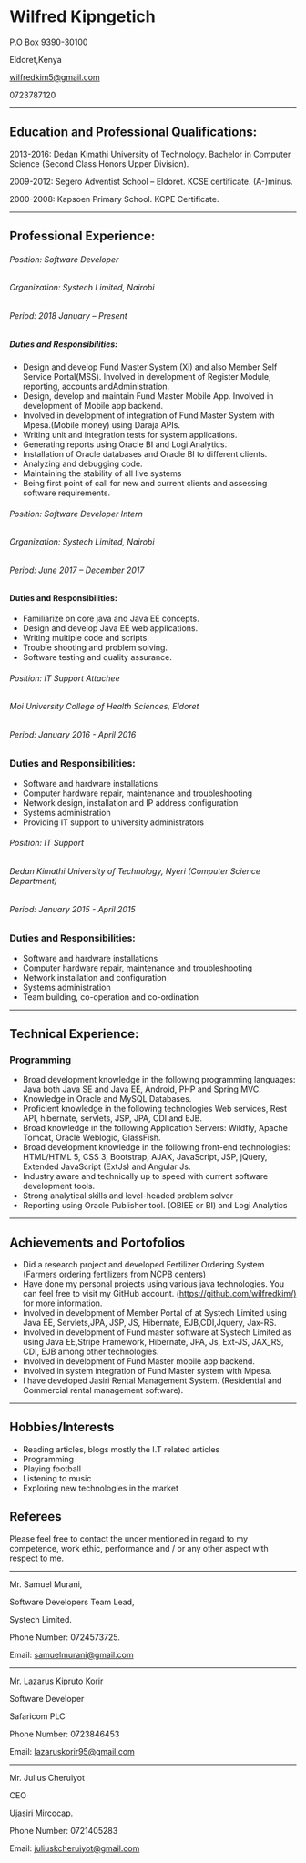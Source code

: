 # Wilfred Kipngetich

P.O Box 9390-30100 

Eldoret,Kenya

wilfredkim5@gmail.com

0723787120

---

## Education and Professional Qualifications: 

2013-2016:  Dedan  Kimathi University  of  Technology.  Bachelor  in  Computer  Science (Second 
Class Honors Upper Division).

2009-2012: Segero Adventist School – Eldoret. KCSE certificate. (A-)minus.

2000-2008: Kapsoen Primary School. KCPE Certificate.


---

## Professional Experience:

###### Position: Software Developer

###### Organization: Systech Limited, Nairobi 

###### Period: 2018 January – Present

##### Duties and Responsibilities:

- Design and develop Fund Master System (Xi) and also Member Self Service Portal(MSS). Involved in development of Register Module, reporting, accounts andAdministration.
- Design, develop and maintain Fund Master Mobile App. Involved in development of Mobile app backend.
- Involved in development of integration of Fund Master System with Mpesa.(Mobile money) using Daraja APIs.
- Writing unit and integration tests for system applications.
- Generating reports using Oracle BI and Logi Analytics.
- Installation of Oracle databases and Oracle BI to different clients.
- Analyzing and debugging code.
- Maintaining the stability of all live systems
- Being first point of call for new and current clients and assessing software requirements.

###### Position: Software Developer Intern

###### Organization: Systech Limited, Nairobi 

###### Period: June 2017 – December 2017

#### Duties and Responsibilities:

- Familiarize on core java and Java EE concepts.
- Design and develop Java EE web applications.
- Writing multiple code and scripts.
- Trouble shooting and problem solving.
- Software testing and quality assurance.

###### Position: IT Support Attachee

###### Moi University College of Health Sciences, Eldoret

###### Period: January 2016 - April 2016

### Duties and Responsibilities:

- Software and hardware installations
- Computer hardware repair, maintenance and troubleshooting
- Network design, installation and IP address configuration
- Systems administration
- Providing IT support to university administrators

###### Position: IT Support

###### Dedan Kimathi University of Technology, Nyeri (Computer Science  Department)

###### Period: January 2015 - April 2015

### Duties and Responsibilities:

- Software and hardware installations
- Computer hardware repair, maintenance and troubleshooting
- Network installation and configuration
- Systems administration
- Team building, co-operation and co-ordination

---

## Technical Experience: 

### Programming

- Broad development knowledge in the following programming languages: Java both Java SE and Java EE, Android, PHP and Spring MVC.
- Knowledge in Oracle and MySQL Databases.
- Proficient knowledge in the following technologies Web services, Rest API, hibernate, servlets, JSP, JPA, CDI and EJB.
- Broad knowledge in the following Application Servers: Wildfly, Apache Tomcat, Oracle Weblogic, GlassFish.
- Broad development knowledge in the following front-end technologies: HTML/HTML
  5, CSS 3, Bootstrap, AJAX, JavaScript, JSP, jQuery, Extended JavaScript (ExtJs) and Angular Js.
- Industry aware and technically up to speed with current software development tools.
- Strong analytical skills and level-headed problem solver
- Reporting using Oracle Publisher tool. (OBIEE or BI) and Logi Analytics

---

## Achievements and Portofolios

- Did a research project and developed Fertilizer Ordering System (Farmers ordering fertilizers from NCPB centers)
- Have done my personal projects using various java technologies. You can feel free to visit my GitHub account. (<https://github.com/wilfredkim/)> for more information.
- Involved in development of Member Portal of at Systech Limited using Java EE, Servlets,JPA, JSP, JS, Hibernate, EJB,CDI,Jquery, Jax-RS.
- Involved in development of Fund master software at Systech Limited as using Java EE,Stripe Framework, Hibernate, JPA, Js, Ext-JS, JAX_RS, CDI, EJB among other technologies.
- Involved in development of Fund Master mobile app backend.
- Involved in system integration of Fund Master system with Mpesa.
- I have developed Jasiri Rental Management System. (Residential and Commercial rental management software).

---

## Hobbies/Interests 

- Reading articles, blogs mostly the I.T related articles
- Programming
- Playing football
- Listening to music
- Exploring new technologies in the market

## Referees

Please feel free to contact the under mentioned in regard to my competence, work ethic, performance and / or any other aspect with respect to me.

---
Mr. Samuel Murani,

Software Developers Team Lead,

Systech Limited.

Phone Number: 0724573725.

Email: samuelmurani@gmail.com

---

Mr. Lazarus Kipruto Korir

Software Developer

Safaricom PLC

Phone Number: 0723846453

Email: lazaruskorir95@gmail.com

---

Mr. Julius Cheruiyot

CEO

Ujasiri Mircocap.

Phone Number: 0721405283

Email: juliuskcheruiyot@gmail.com

